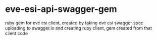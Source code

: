 # eve-esi-api-swagger-gem
ruby gem for eve esi client, created by taking eve esi swagger spec uploading to swagger.io and creating ruby client, gem created from that client code

